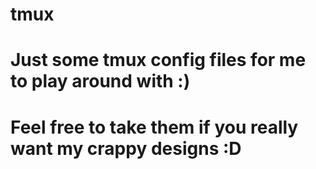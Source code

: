 #
# tmux
# Just some tmux config files for me to play around with :)
#
# Feel free to take them if you really want my crappy designs :D
#
